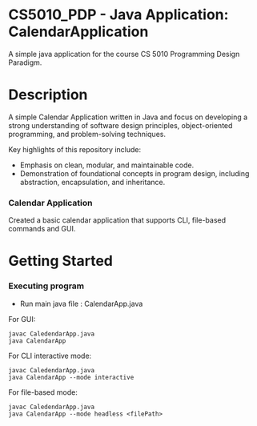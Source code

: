# CS5010_PDP - Java Application: CalendarApplication
A simple java application for the course CS 5010 Programming Design Paradigm.

# Description
A simple Calendar Application written in Java and focus on developing a strong understanding of software design principles, object-oriented programming, and problem-solving techniques.

Key highlights of this repository include:
- Emphasis on clean, modular, and maintainable code.
- Demonstration of foundational concepts in program design, including abstraction, encapsulation, and inheritance.

### Calendar Application

Created a basic calendar application that supports CLI, file-based commands and GUI.

# Getting Started

### Executing program
- Run main java file : CalendarApp.java

For GUI:
  ```
  javac CaledendarApp.java
  java CalendarApp
```
For CLI interactive mode:
  ```
  javac CaledendarApp.java
  java CalendarApp --mode interactive
```
For file-based mode:
  ```
  javac CaledendarApp.java
  java CalendarApp --mode headless <filePath>
```
